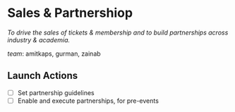 
# Sales & Partnershiop

_To drive the sales of tickets & membership and to build partnerships across industry & academia._

_team_: amitkaps, gurman, zainab

## Launch Actions

* [ ] Set partnership guidelines  
* [ ] Enable and execute partnerships, for pre-events